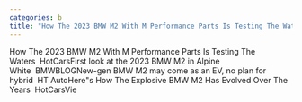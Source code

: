 ```yaml
---
categories: b
title: "How The 2023 BMW M2 With M Performance Parts Is Testing The Waters  HotCars"
---
```

How The 2023 BMW M2 With M Performance Parts Is Testing The Waters&nbsp;&nbsp;HotCarsFirst look at the 2023 BMW M2 in Alpine White&nbsp;&nbsp;BMWBLOGNew-gen BMW M2 may come as an EV, no plan for hybrid&nbsp;&nbsp;HT AutoHere"s How The Explosive BMW M2 Has Evolved Over The Years&nbsp;&nbsp;HotCarsVie